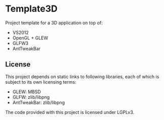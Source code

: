 # Template3D #

Project template for a 3D application on top of:
* VS2012
* OpenGL + GLEW
* GLFW3
* AntTweakBar


## License ##
This project depends on static links to following libraries, each of which is subject to its own licensing terms:
* GLEW: MBSD
* GLFW: zlib/libpng
* AntTweakBar: zlib/libpng

The code provided with this project is licensed under LGPLv3.  
